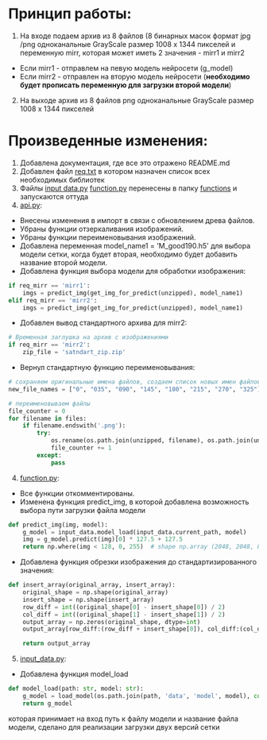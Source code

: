 # Принцип работы:

1. На входе подаем архив из 8 файлов (8 бинарных масок формат jpg /png одноканальные GrayScale размер 1008 х 1344 пикселей и переменную mirr, которая может иметь 2 значения - mirr1 и mirr2
- Если mirr1 - отправлем на певую модель нейросети (g_model)
- Если mirr2 - отправлен на вторую модель нейросети (**необходимо будет прописать переменную для загрузки второй модели**)
2. На выходе архив из 8 файлов png одноканальные GrayScale размер 1008 х 1344 пикселей

# Произведенные изменения:
1. Добавлена документация, где все это отражено README.md
2. Добавлен файл [req.txt](./req.txt) в котором назначен список всех необходимых библиотек
1. Файлы [input data.py](./functions/input_data.py) [function.py](./functions/function.py) перенесены в папку [functions](./functions) и запускаются оттуда
3. [api.py](./api.py):
- Внесены изменения в импорт в связи с обновлением древа файлов.
- Убраны функции отзеркаливания изображений.
- Убраны функции переименовывания изображений.
- Добавлена переменная model_name1 = 'M_good190.h5' для выбора модели сетки, когда будет вторая, необходимо будет добавить название второй модели.
- Добавлена функция выбора модели для обработки изображения:
```python
if req_mirr == 'mirr1':
    imgs = predict_img(get_img_for_predict(unzipped), model_name1)
elif req_mirr == 'mirr2':
    imgs = predict_img(get_img_for_predict(unzipped), model_name1)
```
- Добавлен вывод стандартного архива для mirr2:
```python
# Временная заглушка на архив с изображениями
if req_mirr == 'mirr2':
    zip_file = 'satndart_zip.zip'
```
- Вернул стандартную функцию переименовывания:
```python
# сохраняем оригинальные имена файлов, создаем список новых имен файлов
new_file_names = ["0", "035", "090", "145", "180", "215", "270", "325"]

# переименовываем файлы
file_counter = 0
for filename in files:
    if filename.endswith('.png'):
        try:
            os.rename(os.path.join(unzipped, filename), os.path.join(unzipped, new_file_names[file_counter] + ".png"))
            file_counter += 1
        except:
            pass
```
4. [function.py](./functions/function.py):
- Все функции откомментированы.
- Изменена функция predict_img, в которой добавлена возможность выбора пути загрузки файла модели
```python
def predict_img(img, model):
    g_model = input_data.model_load(input_data.current_path, model)
    img = g_model.predict(img)[0] * 127.5 + 127.5
    return np.where(img < 128, 0, 255)  # shape np.array (2048, 2048, 8)
```
- Добавлена функция обрезки изображения до стандартизированного значения:
```python
def insert_array(original_array, insert_array):
    original_shape = np.shape(original_array)
    insert_shape = np.shape(insert_array)
    row_diff = int((original_shape[0] - insert_shape[0]) / 2)
    col_diff = int((original_shape[1] - insert_shape[1]) / 2)
    output_array = np.zeros(original_shape, dtype=int)
    output_array[row_diff:(row_diff + insert_shape[0]), col_diff:(col_diff + insert_shape[1])] = insert_array

    return output_array
```
5. [input_data.py](./functions/input_data.py):
- Добавлена функция model_load
```python
def model_load(path: str, model: str):    
    g_model = load_model(os.path.join(path, 'data', 'model', model), compile=True)
    return g_model
```
которая принимает на вход путь к файлу модели и название файла модели, сделано для реализации загрузки двух версий сетки